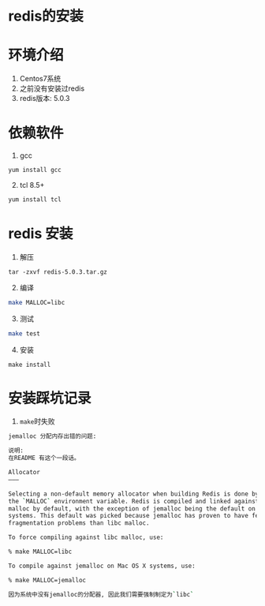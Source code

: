 # redis的安装

# 环境介绍
1. Centos7系统
2. 之前没有安装过redis
3. redis版本: 5.0.3

# 依赖软件
1. gcc
```sh
yum install gcc
```

2. tcl 8.5+
```sh
yum install tcl
```

# redis 安装
1. 解压
```
tar -zxvf redis-5.0.3.tar.gz
```

2. 编译
```sh
make MALLOC=libc
```

3. 测试
```sh
make test
```

4. 安装
```
make install
```

# 安装踩坑记录
1. `make`时失败
```sh
jemalloc 分配内存出错的问题:

说明:
在README 有这个一段话。

Allocator
———

Selecting a non-default memory allocator when building Redis is done by setting
the `MALLOC` environment variable. Redis is compiled and linked against libc
malloc by default, with the exception of jemalloc being the default on Linux
systems. This default was picked because jemalloc has proven to have fewer
fragmentation problems than libc malloc.

To force compiling against libc malloc, use:

% make MALLOC=libc

To compile against jemalloc on Mac OS X systems, use:

% make MALLOC=jemalloc

因为系统中没有jemalloc的分配器, 因此我们需要强制制定为`libc`
```
